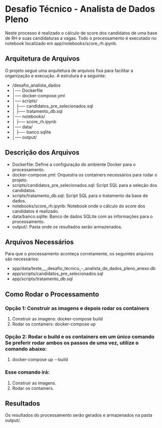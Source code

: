 # Desafio Técnico - Analista de Dados Pleno

Neste processo é realizado o cálculo de score dos candidatos de uma base de RH e suas candidaturas a vagas. Todo o processamento é executado no notebook localizado em app/notebooks/score_rh.ipynb.

## Arquitetura de Arquivos

O projeto segue uma arquitetura de arquivos fixa para facilitar a organização e execução. A estrutura é a seguinte:

* /desafio_analista_dados
* │── Dockerfile
* │── docker-compose.yml
* │── scripts/
* │   ├── candidatos_pre_selecionados.sql
* │   ├── tratamento_db.sql
* │── notebooks/
* │   ├── score_rh.ipynb
* │── data/
* │   ├── banco.sqlite
* │── output/

## Descrição dos Arquivos

* Dockerfile: Define a configuração do ambiente Docker para o processamento.
* docker-compose.yml: Orquestra os containers necessários para rodar o projeto.
* scripts/candidatos_pre_selecionados.sql: Script SQL para a seleção dos candidatos.
* scripts/tratamento_db.sql: Script SQL para o tratamento da base de dados.
* notebooks/score_rh.ipynb: Notebook onde o cálculo do score dos candidatos é realizado.
* data/banco.sqlite: Banco de dados SQLite com as informações para o processamento.
* output/: Pasta onde os resultados serão armazenados.
## Arquivos Necessários

Para que o processamento aconteça corretamente, os seguintes arquivos são necessários:

* app/data/teste___desafio_técnico_-_analista_de_dados_pleno_anexo.db
* app/scripts/candidatos_pre_selecionados.sql
* app/scripts/tratamento_db.sql
## Como Rodar o Processamento

### Opção 1: Construir as imagens e depois rodar os containers

1. Construir as imagens: docker-compose build
2. Rodar os containers: docker-compose up
### Opção 2: Rodar o build e os containers em um único comando Se preferir rodar ambos os passos de uma vez, utilize o comando abaixo:

1. docker-compose up --build

### Esse comando irá:

1. Construir as imagens.
2. Rodar os containers.
## Resultados

Os resultados do processamento serão gerados e armazenados na pasta output/.

